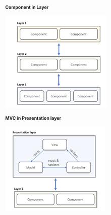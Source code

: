 #### Component in Layer

![](../images/9dd8fec7.png)

#### MVC in Presentation layer

![](../images/6205dac7.png)
